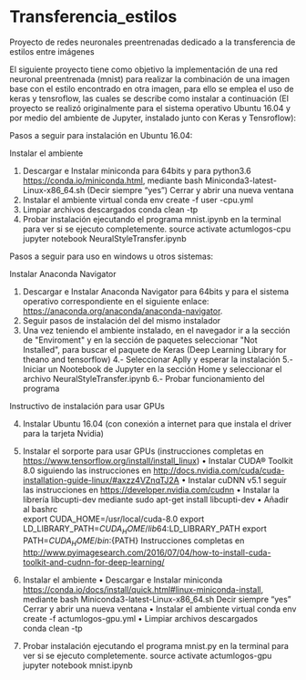 # Transferencia_estilos
Proyecto de redes neuronales preentrenadas dedicado a la transferencia de estilos entre imágenes

El siguiente proyecto tiene como objetivo la implementación de una red neuronal preentrenada (mnist) para realizar la combinación de una imagen base con el estilo encontrado en otra imagen, para ello se emplea el uso de keras y tensroflow, las cuales se describe como instalar a continuación (El proyecto se realizó originalmente para el sistema operativo Ubuntu 16.04 y por medio del ambiente de Jupyter, instalado junto con Keras y Tensroflow):

Pasos a seguir para instalación en Ubuntu 16.04:

Instalar el ambiente 
1. Descargar e Instalar miniconda para 64bits y para python3.6  https://conda.io/miniconda.html, mediante bash Miniconda3-latest-Linux-x86_64.sh (Decir siempre “yes”)
Cerrar y abrir una nueva ventana
2. Instalar el ambiente virtual conda env create -f user -cpu.yml
3. Limpiar archivos descargados conda clean -tp
4. Probar instalación ejecutando el programa mnist.ipynb en la terminal para ver si se ejecuto completemente. 
source activate actumlogos-cpu
jupyter notebook NeuralStyleTransfer.ipynb  


Pasos a seguir para uso en windows u otros sistemas:

Instalar Anaconda Navigator
1. Descargar e Instalar Anaconda Navigator para 64bits y para el sistema operativo correspondiente en el siguiente enlace:  https://anaconda.org/anaconda/anaconda-navigator.
2. Seguir pasos de instalación del del mismo instalador
3. Una vez teniendo el ambiente instalado, en el navegador ir a la sección de "Enviroment" y en la sección de paquetes seleccionar "Not Installed", para buscar el paquete de Keras (Deep Learning Library for theano and tensorflow)
4.- Seleccionar Aplly y esperar la instalación
5.- Iniciar un Nootebook de Jupyter en la sección Home y seleccionar el archivo NeuralStyleTransfer.ipynb 
6.- Probar funcionamiento del programa




















Instructivo de instalación para usar GPUs

4.	Instalar Ubuntu 16.04 (con conexión a internet para que instala el driver para la tarjeta Nvidia) 

5.	Instalar el sorporte para usar GPUs (instrucciones completas en https://www.tensorflow.org/install/install_linux)
•	Instalar CUDA® Toolkit 8.0 siguiendo las instrucciones en  http://docs.nvidia.com/cuda/cuda-installation-guide-linux/#axzz4VZnqTJ2A
•	Instalar cuDNN v5.1 seguir las instrucciones en https://developer.nvidia.com/cudnn 
•	Instalar la librería libcupti-dev mediante 
sudo apt-get install libcupti-dev
•	Añadir al bashrc  
export CUDA_HOME=/usr/local/cuda-8.0
export LD_LIBRARY_PATH=${CUDA_HOME}/lib64:$LD_LIBRARY_PATH
export PATH=${CUDA_HOME}/bin:${PATH}
Instrucciones completas en http://www.pyimagesearch.com/2016/07/04/how-to-install-cuda-toolkit-and-cudnn-for-deep-learning/ 

6.	Instalar el ambiente 
•	Descargar e Instalar miniconda https://conda.io/docs/install/quick.html#linux-miniconda-install, mediante 
bash Miniconda3-latest-Linux-x86_64.sh
Decir siempre “yes”
Cerrar y abrir una nueva ventana
•	Instalar el ambiente virtual 
conda env create -f actumlogos-gpu.yml
•	Limpiar archivos descargados  
conda clean -tp

7.	Probar instalación ejecutando el programa mnist.py en la terminal para ver si se ejecuto completemente. 
source activate actumlogos-gpu
jupyter notebook mnist.ipynb  
